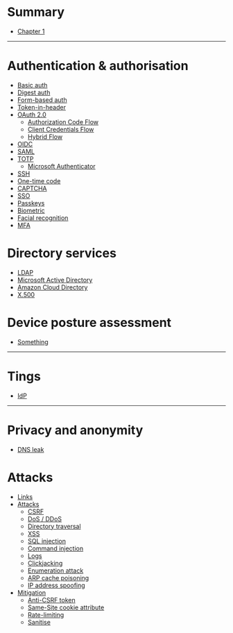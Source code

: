 # Summary

- [Chapter 1](./chapter_1.md)

---

# Authentication & authorisation

- [Basic auth](./basic-auth.md)
- [Digest auth]()
- [Form-based auth]()
- [Token-in-header]()
- [OAuth 2.0](./oauth2-0.md)
  - [Authorization Code Flow](./oauth2-0/authorization-code-flow.md)
  - [Client Credentials Flow]()
  - [Hybrid Flow]()
- [OIDC](./oidc.md)
- [SAML]()
- [TOTP](./totp.md)
  - [Microsoft Authenticator]()
- [SSH]()
- [One-time code]()
- [CAPTCHA]()
- [SSO]()
- [Passkeys]()
- [Biometric]()
- [Facial recognition]()
- [MFA]()

# Directory services

- [LDAP]()
- [Microsoft Active Directory]()
- [Amazon Cloud Directory]()
- [X.500]()

# Device posture assessment

- [Something]()

---

# Tings

- [IdP]()

---

# Privacy and anonymity

- [DNS leak]()

# Attacks

- [Links](./links.md)
- [Attacks]()
    - [CSRF](./csrf.md)
    - [DoS / DDoS](./dos-ddos.md)
    - [Directory traversal](./directory-traversal.md)
    - [XSS]()
    - [SQL injection]()
    - [Command injection]()
    - [Logs]()
    - [Clickjacking]()
    - [Enumeration attack]()
    - [ARP cache poisoning](./arp-cache-poisoning.md)
    - [IP address spoofing](./ip-address-spoofing.md)
- [Mitigation](./mitigation.md)
    - [Anti-CSRF token](./mitigation/anti-csrf-token.md)
    - [Same-Site cookie attribute](./mitigation/same-site-cookie-attribute.md)
    - [Rate-limiting]()
    - [Sanitise]()
